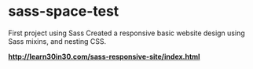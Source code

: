 # sass-space-test
First project using Sass
Created a responsive basic website design using Sass mixins, and nesting CSS.

**http://learn30in30.com/sass-responsive-site/index.html**

